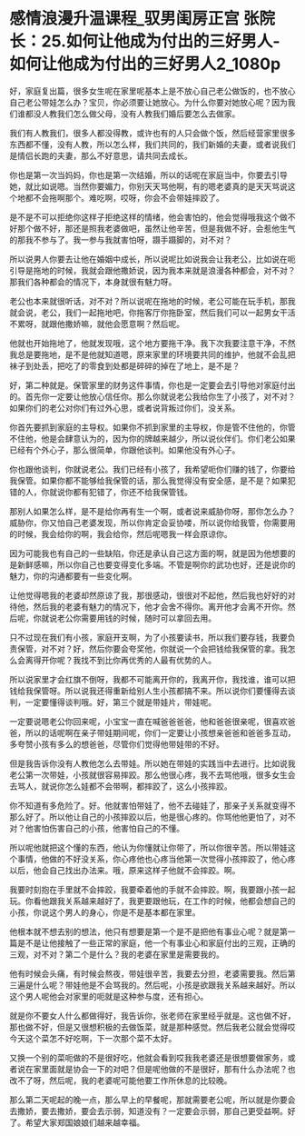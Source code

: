 # 感情浪漫升温课程_驭男闺房正宫 张院长：25.如何让他成为付出的三好男人-如何让他成为付出的三好男人2_1080p

好，家庭复出篇，很多女生呢在家里呢基本上是不放心自己老公做饭的，也不放心自己老公带娃怎么办？宝贝，你必须要让她放心。为什么你要对她放心呢？因为我们谁都没人教我们怎么做父母，没有人教我们婚后要怎么去做家。

我们有人教我们，很多人都没得教，或许也有的人只会做个饭，然后经营家里很多东西都不懂，没有人教，所以怎么样，我们共同的，我们新婚的夫妻，或者说我们是情侣长跑的夫妻，那么不好意思，请共同去成长。

你也是第一次当妈妈，你也是第一次结婚，所以的话呢在家庭当中，你要去引导她，就比如说嗯。当然你要媚力，你别天天骂他啊，有的嗯老婆真的是天天骂说这个地都不会拖啊那个。难吃啊，哎呀，你会不会带娃摔跤了。

是不是不可以拒绝你这样子拒绝这样的情绪，他会害怕的，他会觉得哦我这个做不好那个做不好，那还是照我老婆做吧，虽然让他辛苦，但是我做不好，会惹他生气的那我不参与了。我一参与我就害怕呀，蹑手蹑脚的，对不对？

所以说男人你要去让他在婚姻中成长，所以说呢比如说我会让我老公，比如说在呃引导是拖地的时候，我就会跟他撒娇说，因为我本来就是浪漫各种都会，对不对？那我们各种都会的情况下，本身就很有魅力呀。

老公也本来就很听话，对不对？所以说呢在拖地的时候，老公可能在玩手机，那我就会说，老公，我们一起拖地吧，你拖客厅你拖卧室，然后我们可以一起男女干活不累呀，就跟他撒娇嘛，就他会愿意啊？然后呢。

他就也开始拖地了，他就发现哦，这个地方要拖干净。我下次我要注意干净，不然我总是要拖地，是不是他就知道嗯，原来家里的环境要共同的维护，他就不会乱把袜子到处丢，把吃了的零食到处都是碎碎的掉在了地上，是不是？

好，第二种就是。保管家里的财务这件事情，你也是一定要会去引导他对家庭付出的。首先你一定要让他放心信任你。那么你就说老公我给你生了小孩了，对不对？如果你们的老公对你们有过外心思，或者说背叛过你们，没关系。

你首先要抓到家庭的主导权。如果你不抓到家里的主导权，你是管不住他的，你管不住他，他是会肆意认为的，因为你的牌越来越少，所以说伙伴们。你们老公如果已经有个外心子，那么很简单，你跟他谈判。如果他没有外心子。

你也跟他谈判，你就说老公。我们已经有小孩了，我希望呃你们赚的钱了，你要给我保管。如果你都不能够给我保管的话，那么我觉得没有安全感，是不是？如果犯错的人，你就说你都有犯错了，你还不给我保管钱。

那别人如果怎么样，是不是给你再有生一个啊，或者说来威胁你呀，那你怎么办？威胁你，你又怕自己老婆发现，所以你肯定会妥协喽，所以说你给我管，你需要用的时候，我会给你的啊，我会给你，然后呢嗯我一样会原谅你。

因为可能我也有自己的一些缺陷，你还是承认自己这方面的啊，就是因为他想要的是新鲜感嘛，所以你自己也要变得变化多端。不管是啊你的武功也好，还是说你的魅力，你的沟通都要有一些变化啊。

让他觉得嗯我的老婆却然原谅了我，那很感动，很很对不起他，然后我也好好的对待他，然后我的老婆有魅力的情况下，他才会舍不得你。离开他才会离不开你。然后呢，你就说老公你需要用钱的时候，随时可以拿回去用。

只不过现在我们有小孩，家庭开支啊，为了小孩要读书，所以我们要存钱，我要负责保管，对不对？好，然后你要会夸奖他，你就说一个会把钱给我保管的拿。我怎么会离得开你呢？我找不到比你再优秀的人最有优势的人。

所以说家里才会红旗不倒呀，我都不可能离开你的，我离开你，我找谁，谁可以把钱给我保管呀。所以说我还得重新给别人生小孩都搞不来。所以说你们要懂得去谈判，一定要懂得谈判哦。好，第三个就是带娃片，带娃呢。

一定要说嗯老公你回来呢，小宝宝一直在喊爸爸爸爸，他和爸爸很亲呢，很喜欢爸爸，所以的话呢啊在亲子带娃期间呢，你们一定要让小孩想亲爸爸和爸爸多互动，多夸赞小孩有多么的想爸爸，尽管你们觉得他带娃带的不好。

但是我告诉你没有人教他怎么去带娃。所以她在带娃的实践当中去进行。比如说我老公第一次带娃，小孩就很容易摔跤。那么他很心疼，我不去骂他哦，很多女生会去骂人，就说你怎么娃都不会带啊，都摔跤了，这么小孩摔跤。

你不知道有多危险了。好。他就害怕带娃了，他不去碰娃了，那亲子关系就变得不那么好了。所以他让自己的小孩摔跤以后，他是很心疼的。你骂他他更怕了，对不对？他害怕伤害自己的小孩，他害怕自己的不懂。

所以呢他就把这个懂的东西，他认为你懂就让你带了，所以你很辛苦。所以带娃这个事情，他做的不好没关系，你心疼他也心疼当他第一次觉得小孩摔跤了，他心疼以后，他会自己找出办法来。哦，原来这样子他就不会摔跤。啊。

我要时刻抱在手里就不会摔跤，我要牵着他的手就不会摔跤。啊，我要跟小孩一起玩。你看他跟我关系越来越好了，我更要跟他玩，在工作的时候，他都会想自己的小孩，你说这个男人的身心，你是不是基本都在家里。

他根本就不想去别的想法，他只有想要是第一个是不是把他有事业心呢？就是第一篇是不是让他接触了一些正常的家庭，他一个有事业心和家庭付出的三观，正确的三观，对不对？第二个是什么？我的老婆在家里是需要我的。

他有时候会头痛，有时候会熬夜，带娃很辛苦，我要去分担，老婆需要我。然后第三遍是什么呢？带娃他是不会骂我的。然后呢，小孩是欲跟我关系越来越好。所以这个男人呢他会对家里的呃就是这种参与度，还有担心。

就是你不要女人什么都做得好，我告诉你，张老师在家里经乎就是。这也做不好，那也做不好，但是又很想积极的去做饭菜，就是那种感觉。然后我老公就会觉得哎今天这个菜怎不好吃啊，下一次那个菜不太好。

又换一个别的菜呃做的不是很好吃，他就会看到哎我我老婆还是很想要做家务，或者说在家里面就是协会一下的对吧？但是呢他做的不是很好，那有什么办法呢？也改不了呀，然后呢，我的老婆呢可能他要工作所休息的比较晚。

那么第二天呢起的晚一点，那么早上的早餐呢，那就需要老公呢，所以就是你要会去撒娇，要去撒娇，要会去示弱，知道没有？一定要会示弱，那自己更受益啊。好了。希望大家郑国娘娘们越来越幸福。

